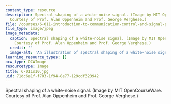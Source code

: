 ```yaml
---
content_type: resource
description: Spectral shaping of a white-noise signal. (Image by MIT OpenCourseWare.
  Courtesy of Prof. Alan Oppenheim and Prof. George Verghese.)
file: /courses/6-011-introduction-to-communication-control-and-signal-processing-spring-2010/71dc6a1ff7031f948e77129cdf323942_6-011s10.jpg
file_type: image/jpeg
image_metadata:
  caption: Spectral shaping of a white-noise signal. (Image by MIT OpenCourseWare.
    Courtesy of Prof. Alan Oppenheim and Prof. George Verghese.)
  credit: ''
  image-alt: 'An illustration of spectral shaping of a white-noise signal. '
learning_resource_types: []
ocw_type: OCWImage
resourcetype: Image
title: 6-011s10.jpg
uid: 71dc6a1f-f703-1f94-8e77-129cdf323942
---
```

Spectral shaping of a white-noise signal. (Image by MIT OpenCourseWare. Courtesy of Prof. Alan Oppenheim and Prof. George Verghese.)

